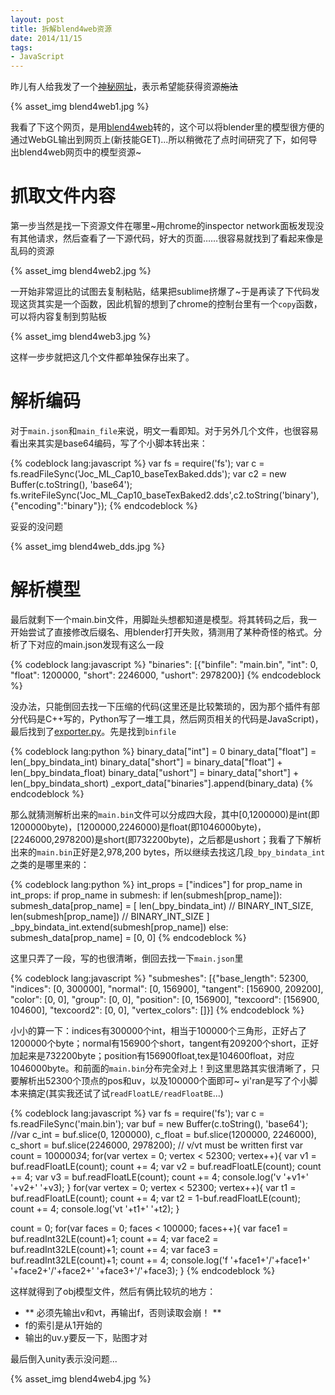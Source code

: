 ```yaml
---
layout: post
title: 拆解blend4web资源
date: 2014/11/15
tags:
- JavaScript
---
```


昨儿有人给我发了一个[神秘网址](https://dl.dropboxusercontent.com/u/76187276/test.html)，表示希望能获得资源<del>施法</del>

<!--more-->

{% asset_img blend4web1.jpg %}

我看了下这个网页，是用[blend4web](https://github.com/TriumphLLC/Blend4Web)转的，这个可以将blender里的模型很方便的通过WebGL输出到网页上(新技能GET)...所以稍微花了点时间研究了下，如何导出blend4web网页中的模型资源~

# 抓取文件内容

第一步当然是找一下资源文件在哪里~用chrome的inspector network面板发现没有其他请求，然后查看了一下源代码，好大的页面……很容易就找到了看起来像是乱码的资源

{% asset_img blend4web2.jpg %}

一开始非常逗比的试图去复制粘贴，结果把sublime挤爆了~于是再读了下代码发现这货其实是一个函数，因此机智的想到了chrome的控制台里有一个`copy`函数，可以将内容复制到剪贴板

{% asset_img blend4web3.jpg %}

这样一步步就把这几个文件都单独保存出来了。

# 解析编码

对于`main.json`和`main_file`来说，明文一看即知。对于另外几个文件，也很容易看出来其实是base64编码，写了个小脚本转出来：

{% codeblock lang:javascript %}
var fs = require('fs');
var c = fs.readFileSync('Joc_ML_Cap10_baseTexBaked.dds');
var c2 = new Buffer(c.toString(), 'base64');
fs.writeFileSync('Joc_ML_Cap10_baseTexBaked2.dds',c2.toString('binary'),{"encoding":"binary"});
{% endcodeblock %}

妥妥的没问题

{% asset_img blend4web_dds.jpg %}

# 解析模型

最后就剩下一个main.bin文件，用脚趾头想都知道是模型。将其转码之后，我一开始尝试了直接修改后缀名、用blender打开失败，猜测用了某种奇怪的格式。分析了下对应的main.json发现有这么一段

{% codeblock lang:javascript %}
"binaries": [{"binfile": "main.bin", "int": 0, "float": 1200000, "short": 2246000, "ushort": 2978200}]
{% endcodeblock %}

没办法，只能倒回去找一下压缩的代码(这里还是比较繁琐的，因为那个插件有部分代码是C++写的，Python写了一堆工具，然后网页相关的代码是JavaScript)，最后找到了[exporter.py](https://github.com/TriumphLLC/Blend4Web/blob/master/external/blender_scripts/addons/blend4web/exporter.py)。先是找到`binfile`

{% codeblock lang:python %}
binary_data["int"] = 0
binary_data["float"] = len(_bpy_bindata_int)
binary_data["short"] = binary_data["float"] + len(_bpy_bindata_float)
binary_data["ushort"] = binary_data["short"] + len(_bpy_bindata_short)
_export_data["binaries"].append(binary_data)
{% endcodeblock %}

那么就猜测解析出来的`main.bin`文件可以分成四大段，其中[0,1200000)是int(即1200000byte)，[1200000,2246000)是float(即1046000byte)，[2246000,2978200)是short(即732200byte)，之后都是ushort；我看了下解析出来的`main.bin`正好是2,978,200 bytes，所以继续去找这几段`_bpy_bindata_int`之类的是哪里来的：

{% codeblock lang:python %}
int_props = ["indices"]
for prop_name in int_props:
    if prop_name in submesh:
        if len(submesh[prop_name]):
            submesh_data[prop_name] = [
                len(_bpy_bindata_int) // BINARY_INT_SIZE,
                len(submesh[prop_name]) // BINARY_INT_SIZE
            ]
            _bpy_bindata_int.extend(submesh[prop_name])
        else:
            submesh_data[prop_name] = [0, 0]
{% endcodeblock %}

这里只弄了一段，写的也很清晰，倒回去找一下`main.json`里

{% codeblock lang:javascript %}
"submeshes": [{"base_length": 52300, "indices": [0, 300000], "normal": [0, 156900], "tangent": [156900, 209200], "color": [0, 0], "group": [0, 0], "position": [0, 156900], "texcoord": [156900, 104600], "texcoord2": [0, 0], "vertex_colors": []}]
{% endcodeblock %}

小小的算一下：indices有300000个int，相当于100000个三角形，正好占了1200000个byte；normal有156900个short，tangent有209200个short，正好加起来是732200byte；position有156900float,tex是104600float，对应1046000byte。和前面的`main.bin`分布完全对上！到这里思路其实很清晰了，只要解析出52300个顶点的pos和uv，以及100000个面即可~ yi'ran是写了个小脚本来搞定(其实我还试了试`readFloatLE/readFloatBE`...)

{% codeblock lang:javascript %}
var fs = require('fs');
var c = fs.readFileSync('main.bin');
var buf = new Buffer(c.toString(), 'base64');
//var c_int = buf.slice(0, 1200000), c_float = buf.slice(1200000, 2246000), c_short = buf.slice(2246000, 2978200);
// v/vt must be written first
var count = 100000*3*4;
for(var vertex = 0; vertex < 52300; vertex++){
	var v1 = buf.readFloatLE(count);
	count += 4;
	var v2 = buf.readFloatLE(count);
	count += 4;
	var v3 = buf.readFloatLE(count);
	count += 4;
	console.log('v '+v1+' '+v2+' '+v3);
}
for(var vertex = 0; vertex < 52300; vertex++){
	var t1 = buf.readFloatLE(count);
	count += 4;
	var t2 = 1-buf.readFloatLE(count);
	count += 4;
	console.log('vt '+t1+' '+t2);
}

count = 0;
for(var faces = 0; faces < 100000; faces++){
	var face1 = buf.readInt32LE(count)+1;
	count += 4;
	var face2 = buf.readInt32LE(count)+1;
	count += 4;
	var face3 = buf.readInt32LE(count)+1;
	count += 4;
	console.log('f '+face1+'/'+face1+' '+face2+'/'+face2+' '+face3+'/'+face3);
}
{% endcodeblock %}

这样就得到了obj模型文件，然后有俩比较坑的地方：

- ** 必须先输出v和vt，再输出f，否则读取会崩！ **
- f的索引是从1开始的
- 输出的uv.y要反一下，贴图才对

最后倒入unity表示没问题...

{% asset_img blend4web4.jpg %}
